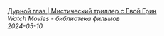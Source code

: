 <!--2024-05-10 15:01:13-->
<div class="yb">
  <a class="nodecor" href="/index.html?filmy/durnoj_glaz_misticheskij_triller_s_evoj_grin">
    <img class="preview" data-videoid="kGI2mFOETHg" src="https://i4.ytimg.com/vi/kGI2mFOETHg/hqdefault.jpg" align="middle" alt="">
  </a>
  <div class="inlbl text">
    <a class="nodecor" href="/index.html?filmy/durnoj_glaz_misticheskij_triller_s_evoj_grin">Дурной глаз | Мистический триллер с Евой Грин</a><br>
    <i class="smaller2">Watch Movies - библиотека фильмов</i><br>
    <i class="smaller3">2024-05-10</i>
  </div>
</div>
